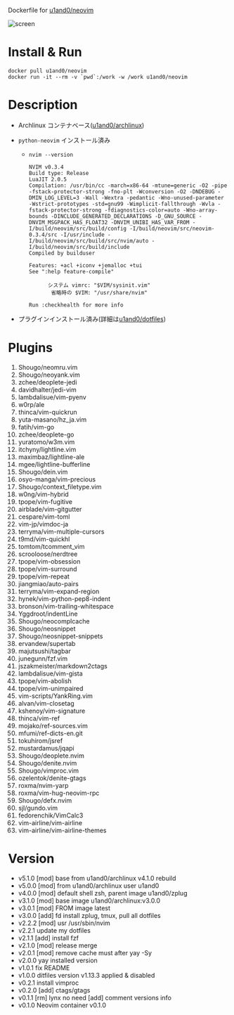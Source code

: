Dockerfile for [u1and0/neovim](http://hub.docker.com/r/u1and0/neovim)

![screen](https://raw.githubusercontent.com/u1and0/docker_neovim_env/u1and0-screenshot/Screenshot%20from%202019-01-27%2014-29-20.png)

# Install & Run


```
docker pull u1and0/neovim
docker run -it --rm -v `pwd`:/work -w /work u1and0/neovim
```


# Description
* Archlinux コンテナベース([u1and0/archlinux](http://hub.docker.com/r/u1and0/archlinux))
* `python-neovim` インストール済み
  * `nvim --version`

    ```
    NVIM v0.3.4
    Build type: Release
    LuaJIT 2.0.5
    Compilation: /usr/bin/cc -march=x86-64 -mtune=generic -O2 -pipe -fstack-protector-strong -fno-plt -Wconversion -O2 -DNDEBUG -DMIN_LOG_LEVEL=3 -Wall -Wextra -pedantic -Wno-unused-parameter -Wstrict-prototypes -std=gnu99 -Wimplicit-fallthrough -Wvla -fstack-protector-strong -fdiagnostics-color=auto -Wno-array-bounds -DINCLUDE_GENERATED_DECLARATIONS -D_GNU_SOURCE -DNVIM_MSGPACK_HAS_FLOAT32 -DNVIM_UNIBI_HAS_VAR_FROM -I/build/neovim/src/build/config -I/build/neovim/src/neovim-0.3.4/src -I/usr/include -I/build/neovim/src/build/src/nvim/auto -I/build/neovim/src/build/include
    Compiled by builduser

    Features: +acl +iconv +jemalloc +tui
    See ":help feature-compile"

          システム vimrc: "$VIM/sysinit.vim"
           省略時の $VIM: "/usr/share/nvim"

    Run :checkhealth for more info
    ```

* プラグインインストール済み(詳細は[u1and0/dotfiles](https://github.com/u1and0/dotfiles/tree/master/.config/dein))


# Plugins
1. Shougo/neomru.vim
2. Shougo/neoyank.vim
3. zchee/deoplete-jedi
4. davidhalter/jedi-vim
5. lambdalisue/vim-pyenv
6. w0rp/ale
7. thinca/vim-quickrun
8. yuta-masano/hz_ja.vim
9. fatih/vim-go
10. zchee/deoplete-go
11. yuratomo/w3m.vim
12. itchyny/lightline.vim
13. maximbaz/lightline-ale
14. mgee/lightline-bufferline
15. Shougo/dein.vim
16. osyo-manga/vim-precious
17. Shougo/context_filetype.vim
18. w0ng/vim-hybrid
19. tpope/vim-fugitive
20. airblade/vim-gitgutter
21. cespare/vim-toml
22. vim-jp/vimdoc-ja
23. terryma/vim-multiple-cursors
24. t9md/vim-quickhl
25. tomtom/tcomment_vim
26. scrooloose/nerdtree
27. tpope/vim-obsession
28. tpope/vim-surround
29. tpope/vim-repeat
30. jiangmiao/auto-pairs
31. terryma/vim-expand-region
32. hynek/vim-python-pep8-indent
33. bronson/vim-trailing-whitespace
34. Yggdroot/indentLine
35. Shougo/neocomplcache
36. Shougo/neosnippet
37. Shougo/neosnippet-snippets
38. ervandew/supertab
39. majutsushi/tagbar
40. junegunn/fzf.vim
41. jszakmeister/markdown2ctags
42. lambdalisue/vim-gista
43. tpope/vim-abolish
44. tpope/vim-unimpaired
45. vim-scripts/YankRing.vim
46. alvan/vim-closetag
47. kshenoy/vim-signature
48. thinca/vim-ref
49. mojako/ref-sources.vim
50. mfumi/ref-dicts-en.git
51. tokuhirom/jsref
52. mustardamus/jqapi
53. Shougo/deoplete.nvim
54. Shougo/denite.nvim
55. Shougo/vimproc.vim
56. ozelentok/denite-gtags
57. roxma/nvim-yarp
58. roxma/vim-hug-neovim-rpc
59. Shougo/defx.nvim
60. sjl/gundo.vim
61. fedorenchik/VimCalc3
62. vim-airline/vim-airline
63. vim-airline/vim-airline-themes

# Version
* v5.1.0          [mod] base from u1and0/archlinux v4.1.0 rebuild
* v5.0.0          [mod] from u1and0/archlinux user u1and0
* v4.0.0          [mod] default shell zsh, parent image u1and0/zplug
* v3.1.0          [mod] base image u1and0/archlinux:v3.0.0
* v3.0.1          [mod] FROM image latest
* v3.0.0          [add] fd install zplug, tmux, pull all dotfiles
* v2.2.2          [mod] usr /usr/sbin/nvim
* v2.2.1          update my dotfiles
* v2.1.1          [add] install fzf
* v2.1.0          [mod] release merge
* v2.0.1          [mod] remove cache must after yay -Sy
* v2.0.0          yay installed version
* v1.0.1          fix README
* v1.0.0          ditfiles version v1.13.3 applied & <C-Z> disabled
* v0.2.1          install vimproc
* v0.2.0          [add] ctags/gtags
* v0.1.1          [rm] lynx no need [add] comment versions info
* v0.1.0           Neovim container v0.1.0
